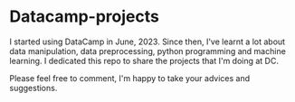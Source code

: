 # Datacamp-projects

I started using DataCamp in June, 2023. Since then, I've learnt a lot about data manipulation, data preprocessing, python programming and machine learning. I dedicated this repo to share the projects that I'm doing at DC.

Please feel free to comment, I'm happy to take your advices and suggestions.

